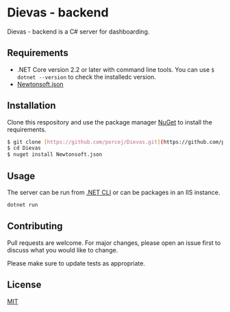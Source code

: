 # Dievas - backend
Dievas - backend is a C# server for dashboarding.


## Requirements
- .NET Core version 2.2 or later with command line tools.  You can use `$ dotnet --version` to check the installedc version.
- [Newtonsoft.json](https://www.newtonsoft.com/json) 

## Installation
Clone this respository and use the package manager [NuGet](https://nuget.org) to install the requirements.

```bash
$ git clone [https://github.com/porcej/Dievas.git](https://github.com/porcej/Dievas.git)
$ cd Dievas
$ nuget install Newtonsoft.json
```

## Usage
The server can be run from [.NET CLI](https://docs.microsoft.com/en-us/dotnet/core/tools/) or can be packages in an IIS instance.
```bash
dotnet run

```


## Contributing
Pull requests are welcome. For major changes, please open an issue first to discuss what you would like to change.

Please make sure to update tests as appropriate.

## License
[MIT](https://choosealicense.com/licenses/mit/)
